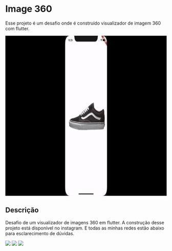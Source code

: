 # Image 360

Esse projeto é um desafio onde é construído visualizador de imagem 360 com flutter.

<img src="doc/360.gif" alt="produtos girando" height="500">

## Descrição

Desafio de um visualizador de imagens 360 em flutter. A construção desse projeto está disponível no instagram. E todas as minhas redes estão abaixo para esclarecimento de dúvidas.

<p align="left">
  <a href="" alt="Gmail">
  <img src="https://img.shields.io/badge/-Gmail-FF0000?style=flat-square&labelColor=FF0000&logo=gmail&logoColor=white&link=mailto:iranjuniordev@gmail.com" /></a>

  <a href="https://linkedin.com/in/iran-junior" alt="Linkedin">
  <img src="https://img.shields.io/badge/-Linkedin-0e76a8?style=flat-square&logo=Linkedin&logoColor=white&link=linkedin.com/in/iran-junior" /></a>

  <a href="https://www.instagram.com/_devmobile/" alt="Instagram">
  <img src="https://img.shields.io/badge/-Instagram-DF0174?style=flat-square&labelColor=DF0174&logo=instagram&logoColor=white&link=https://www.instagram.com/_devmobile/"/></a>
</p>  